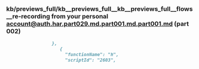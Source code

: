 ### kb/previews_full/kb__previews_full__kb__previews_full__flows__re-recording from your personal account@auth.har.part029.md.part001.md.part001.md (part 002)

```md
                 },
                    {
                      "functionName": "h",
                      "scriptId": "2603",
         
```

```
